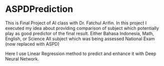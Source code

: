 # ASPDPrediction
This is Final Project of AI class with Dr. Fatchul Arifin. 
In this project I executed my idea about providing comparison of subject which potentially play as good predictor of the final result.
Either Bahasa Indonesia, Math, English, or Science
All subject which was being assessed National Exam (now replaced with ASPD)

Here I use Linear Regression method to predict and enhance it with Deep Neural Network. 


